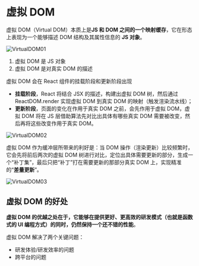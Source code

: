 # 虚拟 DOM

虚拟 DOM（Virtual DOM）本质上是**JS 和 DOM 之间的一个映射缓存**，它在形态上表现为一个能够描述 DOM 结构及其属性信息的 **JS 对象**。

<img :src="$withBase('/react/VirtualDOM01.png')" alt="VirtualDOM01"/>

1. 虚拟 DOM 是 JS 对象
2. 虚拟 DOM 是对真实 DOM 的描述

虚拟 DOM 会在 React 组件的挂载阶段和更新阶段出现

- **挂载阶段**，React 将结合 JSX 的描述，构建出虚拟 DOM 树，然后通过 ReactDOM.render 实现虚拟 DOM 到真实 DOM 的映射（触发渲染流水线）；
- **更新阶段**，页面的变化在作用于真实 DOM 之前，会先作用于虚拟 DOM，虚拟 DOM 将在 JS 层借助算法先对比出具体有哪些真实 DOM 需要被改变，然后再将这些改变作用于真实 DOM。

<img :src="$withBase('/react/VirtualDOM02.png')" alt="VirtualDOM02"/>

虚拟 DOM 作为缓冲层所带来的利好是：当 DOM 操作（渲染更新）比较频繁时，它会先将前后两次的虚拟 DOM 树进行对比，定位出具体需要更新的部分，生成一个“补丁集”，最后只把“补丁”打在需要更新的那部分真实 DOM 上，实现精准的“**差量更新**”。

<img :src="$withBase('/react/VirtualDOM03.png')" alt="VirtualDOM03"/>

## 虚拟 DOM 的好处

**虚拟 DOM 的优越之处在于，它能够在提供更好、更高效的研发模式（也就是函数式的 UI 编程方式）的同时，仍然保持一个还不错的性能**。

虚拟 DOM 解决了两个关键问题：

- 研发体验/研发效率的问题
- 跨平台的问题